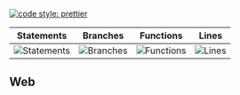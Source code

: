 [![code style: prettier](https://img.shields.io/badge/code_style-prettier-ff69b4.svg?style=flat-square)](https://github.com/prettier/prettier)

| Statements                                    | Branches                                  | Functions                                   | Lines                               |
| --------------------------------------------- | ----------------------------------------- | ------------------------------------------- | ----------------------------------- |
| ![Statements](https://img.shields.io/badge/Coverage-29.01%25-red.svg 'Make me better!') | ![Branches](https://img.shields.io/badge/Coverage-20%25-red.svg 'Make me better!') | ![Functions](https://img.shields.io/badge/Coverage-14.53%25-red.svg 'Make me better!') | ![Lines](https://img.shields.io/badge/Coverage-29.31%25-red.svg 'Make me better!') |

## Web
